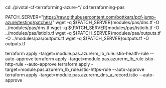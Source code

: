 

cd ./pivotal-cf-terraforming-azure-*/
cd terraforming-pas


PATCH_SERVER="https://raw.githubusercontent.com/bottkars/pcf-jump-azure/testing/patches/"
wget -q ${PATCH_SERVER}modules/pas/dns.tf -O ../modules/pas/dns.tf
wget -q ${PATCH_SERVER}modules/pas/istiolb.tf -O ../modules/pas/istiolb.tf
wget -q ${PATCH_SERVER}modules/pas/outputs.tf -O ../modules/pas/outputs.tf
wget -q ${PATCH_SERVER}outputs.tf -O outputs.tf

terraform apply -target=module.pas.azurerm_lb_rule.istio-health-rule  --auto-approve
terraform apply -target=module.pas.azurerm_lb_rule.istio-http-rule  --auto-approve
terraform apply -target=module.pas.azurerm_lb_rule.istio-https-rule  --auto-approve
terraform apply -target=module.pas.azurerm_dns_a_record.istio  --auto-approve


